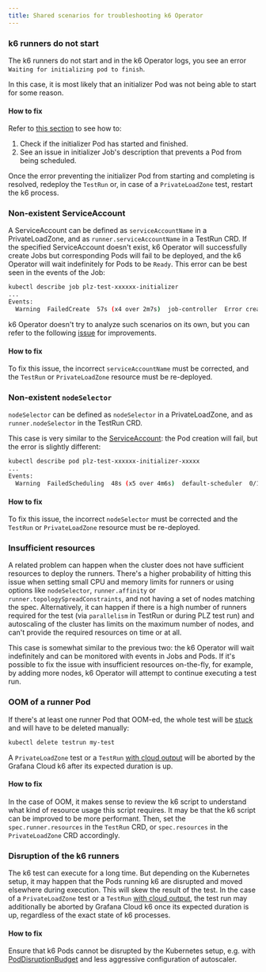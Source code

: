 ```yaml
---
title: Shared scenarios for troubleshooting k6 Operator
---
```


### k6 runners do not start

The k6 runners do not start and in the k6 Operator logs, you see an error `Waiting for initializing pod to finish`.

In this case, it is most likely that an initializer Pod was not being able to start for some reason.

#### How to fix

Refer to [this section](#the-jobs-and-pods) to see how to:

1. Check if the initializer Pod has started and finished.
1. See an issue in initializer Job's description that prevents a Pod from being scheduled.

Once the error preventing the initializer Pod from starting and completing is resolved, redeploy the `TestRun` or, in case of a `PrivateLoadZone` test, restart the k6 process.

### Non-existent ServiceAccount

A ServiceAccount can be defined as `serviceAccountName` in a PrivateLoadZone, and as `runner.serviceAccountName` in a TestRun CRD. If the specified ServiceAccount doesn't exist, k6 Operator will successfully create Jobs but corresponding Pods will fail to be deployed, and the k6 Operator will wait indefinitely for Pods to be `Ready`. This error can be best seen in the events of the Job:

```bash
kubectl describe job plz-test-xxxxxx-initializer
...
Events:
  Warning  FailedCreate  57s (x4 over 2m7s)  job-controller  Error creating: pods "plz-test-xxxxxx-initializer-" is forbidden: error looking up service account plz-ns/plz-sa: serviceaccount "plz-sa" not found
```

k6 Operator doesn't try to analyze such scenarios on its own, but you can refer to the following [issue](https://github.com/grafana/k6-operator/issues/260) for improvements.

#### How to fix

To fix this issue, the incorrect `serviceAccountName` must be corrected, and the `TestRun` or `PrivateLoadZone` resource must be re-deployed.

### Non-existent `nodeSelector`

`nodeSelector` can be defined as `nodeSelector` in a PrivateLoadZone, and as `runner.nodeSelector` in the TestRun CRD.

This case is very similar to the [ServiceAccount](#non-existent-serviceaccount): the Pod creation will fail, but the error is slightly different:

```bash
kubectl describe pod plz-test-xxxxxx-initializer-xxxxx
...
Events:
  Warning  FailedScheduling  48s (x5 over 4m6s)  default-scheduler  0/1 nodes are available: 1 node(s) didn't match Pod's node affinity/selector.
```

#### How to fix

To fix this issue, the incorrect `nodeSelector` must be corrected and the `TestRun` or `PrivateLoadZone` resource must be re-deployed.

### Insufficient resources

A related problem can happen when the cluster does not have sufficient resources to deploy the runners. There's a higher probability of hitting this issue when setting small CPU and memory limits for runners or using options like `nodeSelector`, `runner.affinity` or `runner.topologySpreadConstraints`, and not having a set of nodes matching the spec. Alternatively, it can happen if there is a high number of runners required for the test (via `parallelism` in TestRun or during PLZ test run) and autoscaling of the cluster has limits on the maximum number of nodes, and can't provide the required resources on time or at all.

This case is somewhat similar to the previous two: the k6 Operator will wait indefinitely and can be monitored with events in Jobs and Pods. If it's possible to fix the issue with insufficient resources on-the-fly, for example, by adding more nodes, k6 Operator will attempt to continue executing a test run.

### OOM of a runner Pod

If there's at least one runner Pod that OOM-ed, the whole test will be [stuck](https://github.com/grafana/k6-operator/issues/251) and will have to be deleted manually:

```bash
kubectl delete testrun my-test
```

A `PrivateLoadZone` test or a `TestRun` [with cloud output](https://grafana.com/docs/k6/latest/set-up/set-up-distributed-k6/usage/k6-operator-to-gck6/#cloud-output) will be aborted by the Grafana Cloud k6 after its expected duration is up.

#### How to fix

In the case of OOM, it makes sense to review the k6 script to understand what kind of resource usage this script requires. It may be that the k6 script can be improved to be more performant. Then, set the `spec.runner.resources` in the `TestRun` CRD, or `spec.resources` in the `PrivateLoadZone` CRD accordingly.

### Disruption of the k6 runners

The k6 test can execute for a long time. But depending on the Kubernetes setup, it may happen that the Pods running k6 are disrupted and moved elsewhere during execution. This will skew the result of the test. In the case of a `PrivateLoadZone` test or a `TestRun` [with cloud output](https://grafana.com/docs/k6/latest/set-up/set-up-distributed-k6/usage/k6-operator-to-gck6/#cloud-output), the test run may additionally be aborted by Grafana Cloud k6 once its expected duration is up, regardless of the exact state of k6 processes.

#### How to fix

Ensure that k6 Pods cannot be disrupted by the Kubernetes setup, e.g. with [PodDisruptionBudget](https://kubernetes.io/docs/concepts/workloads/pods/disruptions/) and less aggressive configuration of autoscaler.
